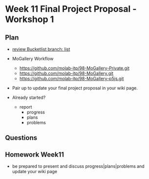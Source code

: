 # Week 11 Final Project Proposal - Workshop 1

## Plan

- [review Bucketlist branch: list](https://github.com/molab-itp/09-Bucketlist.git)

- MoGallery Workflow

  - https://github.com/molab-itp/98-MoGallery-Private.git
  - https://github.com/molab-itp/98-MoGallery.git
  - https://github.com/molab-itp/98-MoGallery-p5js.git

- Pair up to update your final project proposal in your wiki page.

- Already started?
  - report
    - progress
    - plans
    - problems

## Questions

## Homework Week11

- be prepared to present and discuss progress|plans|problems and update your wiki page
